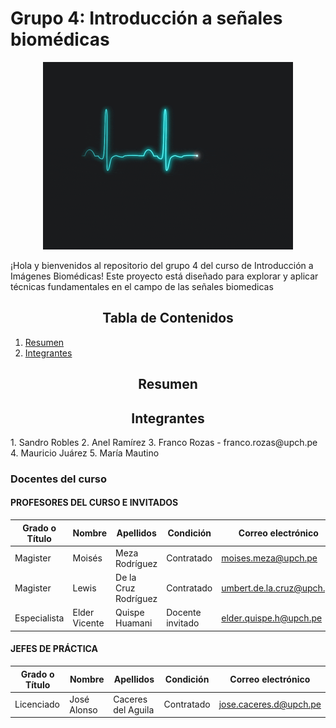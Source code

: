 # Grupo 4: Introducción a señales biomédicas
<p align="center"><img src="Otros/sig.gif" width="400"></p>
¡Hola y bienvenidos al repositorio del grupo 4 del curso de Introducción a Imágenes Biomédicas!
Este proyecto está diseñado para explorar y aplicar técnicas fundamentales en el campo de las señales biomedicas
<h2 style="text-align: center;">Tabla de Contenidos</h2>

1. [Resumen](#Resumen)
2. [Integrantes](#integrantes)

<a id="Resumen"></a> 
<h2 style="text-align: center;">Resumen</h2>

<a id="integrantes"></a> 
<h2 style="text-align: center;">Integrantes</h2>
1. Sandro Robles
2. Anel Ramírez
3. Franco Rozas - franco.rozas@upch.pe
4. Mauricio Juárez
5. María Mautino

### Docentes del curso
#### PROFESORES DEL CURSO E INVITADOS

| Grado o Título | Nombre    | Apellidos             | Condición   | Correo electrónico         |
| -------------- | --------- | --------------------- | ----------- | -------------------------- |
| Magister       | Moisés    | Meza Rodríguez        | Contratado  | [moises.meza@upch.pe](mailto:moises.meza@upch.pe) |
| Magister       | Lewis  | De la Cruz Rodríguez  | Contratado  | [umbert.de.la.cruz@upch.pe](mailto:umbert.de.la.cruz@upch.pe) |
| Especialista       | Elder Vicente  | Quispe Huamani  | Docente invitado  | [elder.quispe.h@upch.pe](mailto:elder.quispe.h@upch.pe) |

#### JEFES DE PRÁCTICA

| Grado o Título | Nombre    | Apellidos             | Condición   | Correo electrónico         |
| -------------- | --------- | --------------------- | ----------- | -------------------------- |
| Licenciado     | José Alonso | Caceres del Aguila       | Contratado  | [jose.caceres.d@upch.pe](mailto:jose.caceres.d@upch.pe) |

